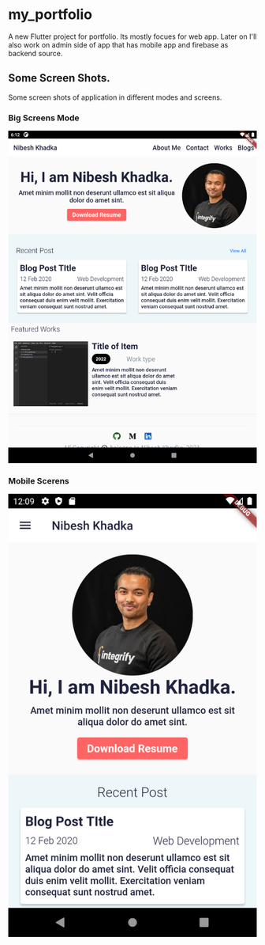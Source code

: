 # my_portfolio

A new Flutter project for portfolio. Its mostly focues for web app. Later on I'll also work on admin side of app that has mobile app and firebase as backend source.

## Some Screen Shots.
Some screen shots of application in different modes and screens.

### Big Screens Mode 
     
![Tablet Mode](./assets/images/screenshots/tablet_mode_Screenshot.png)

### Mobile Scerens 
     
![Mobile Mode](./assets/images/screenshots/mobile_screen_mode.png)
